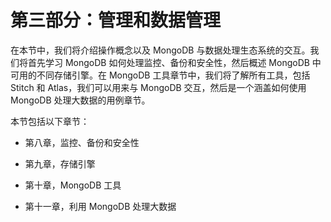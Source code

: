 # 第三部分：管理和数据管理

在本节中，我们将介绍操作概念以及 MongoDB 与数据处理生态系统的交互。我们将首先学习 MongoDB 如何处理监控、备份和安全性，然后概述 MongoDB 中可用的不同存储引擎。在 MongoDB 工具章节中，我们将了解所有工具，包括 Stitch 和 Atlas，我们可以用来与 MongoDB 交互，然后是一个涵盖如何使用 MongoDB 处理大数据的用例章节。

本节包括以下章节：

+   第八章，监控、备份和安全性

+   第九章，存储引擎

+   第十章，MongoDB 工具

+   第十一章，利用 MongoDB 处理大数据
